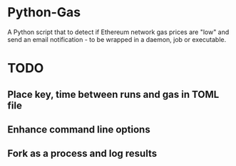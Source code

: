 # Python-Gas
A Python script that to detect if Ethereum network gas prices are "low" and send an email notification - to be wrapped in a daemon, job or executable.  

# TODO

## Place key, time between runs and gas in TOML file
## Enhance command line options
## Fork as a process and log results
